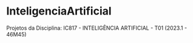 # InteligenciaArtificial
Projetos da Disciplina: IC817 - INTELIGÊNCIA ARTIFICIAL - T01 (2023.1 - 46M45)
